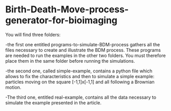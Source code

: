 # Birth-Death-Move-process-generator-for-bioimaging


You will find three folders:

-the first one entitled programs-to-simulate-BDM-process gathers all the files necessary to create and illustrate the BDM process. These programs are needed to run the examples in the other two folders. You must therefore place them in the same folder before running the simulations.

-the second one, called simple-example, contains a python file which allows to fix the characteristics and then to simulate a simple example: particles moving on the square [-1,1]x[-1,1] and all following a Brownian motion.

-The third one, entitled real-example, contains all the data necessary to simulate the example presented in the article.
